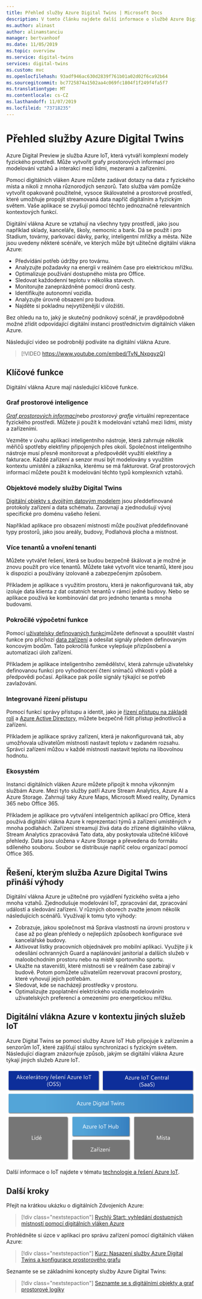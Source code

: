 ```yaml
---
title: Přehled služby Azure Digital Twins | Microsoft Docs
description: V tomto článku najdete další informace o službě Azure Digital Twins, řešení Azure IoT pro prostorovou inteligenci.
ms.author: alinast
author: alinamstanciu
manager: bertvanhoof
ms.date: 11/05/2019
ms.topic: overview
ms.service: digital-twins
services: digital-twins
ms.custom: mvc
ms.openlocfilehash: 93adf946ac630d2839f761b01a02d02f6ca92b64
ms.sourcegitcommit: bc7725874a1502aa4c069fc1804f1f249f4fa5f7
ms.translationtype: MT
ms.contentlocale: cs-CZ
ms.lasthandoff: 11/07/2019
ms.locfileid: "73718235"
---
```

# <a name="overview-of-azure-digital-twins"></a>Přehled služby Azure Digital Twins

Azure Digital Preview je služba Azure IoT, která vytváří komplexní modely fyzického prostředí. Může vytvořit grafy prostorových informací pro modelování vztahů a interakcí mezi lidmi, mezerami a zařízeními.

Pomocí digitálních vláken Azure můžete zadávat dotazy na data z fyzického místa a nikoli z mnoha různorodých senzorů. Tato služba vám pomůže vytvořit opakovaně použitelné, vysoce škálovatelné a prostorové prostředí, které umožňuje propojit streamovaná data napříč digitálním a fyzickým světem. Vaše aplikace se zvyšují pomocí těchto jednoznačně relevantních kontextových funkcí. 

Digitální vlákna Azure se vztahují na všechny typy prostředí, jako jsou například sklady, kanceláře, školy, nemocnic a bank. Dá se použít i pro Stadium, továrny, parkovací dávky, parky, inteligentní mřížky a města. Níže jsou uvedeny některé scénáře, ve kterých může být užitečné digitální vlákna Azure:

- Předvídání potřeb údržby pro továrnu.
- Analyzujte požadavky na energii v reálném čase pro elektrickou mřížku.
- Optimalizuje používání dostupného místa pro Office.
- Sledovat každodenní teplotu v několika stavech.
- Monitorujte zaneprázdněné pomocí dronů cesty.
- Identifikujte autonomní vozidla.
- Analyzujte úrovně obsazení pro budova.
- Najděte si pokladnu nejvytíženější v úložišti.

Bez ohledu na to, jaký je skutečný podnikový scénář, je pravděpodobně možné zřídit odpovídající digitální instanci prostřednictvím digitálních vláken Azure.

Následující video se podrobněji podíváte na digitální vlákna Azure.

> [!VIDEO https://www.youtube.com/embed/TvN_NxpgyzQ]

## <a name="key-capabilities"></a>Klíčové funkce

Digitální vlákna Azure mají následující klíčové funkce.

### <a name="spatial-intelligence-graph"></a>Graf prostorové inteligence

[*Graf prostorových informací*](./concepts-objectmodel-spatialgraph.md#spatial-intelligence-graph)nebo *prostorový graf*je virtuální reprezentace fyzického prostředí. Můžete ji použít k modelování vztahů mezi lidmi, místy a zařízeními.

Vezměte v úvahu aplikaci inteligentního nástroje, která zahrnuje několik měřičů spotřeby elektřiny připojených přes okolí. Společnost inteligentního nástroje musí přesně monitorovat a předpovědět využití elektřiny a fakturace. Každé zařízení a senzor musí být modelovány s využitím kontextu umístění a zákazníka, kterému se má fakturovat. Graf prostorových informací můžete použít k modelování těchto typů komplexních vztahů.

### <a name="digital-twin-object-models"></a>Objektové modely služby Digital Twins

[Digitální objekty s dvojitým datovým modelem](./concepts-objectmodel-spatialgraph.md#digital-twins-object-models) jsou předdefinované protokoly zařízení a data schématu. Zarovnají a zjednodušují vývoj specifické pro doménu vašeho řešení.

Například aplikace pro obsazení místnosti může používat předdefinované typy prostorů, jako jsou areály, budovy, Podlahová plocha a místnost.

### <a name="multiple-and-nested-tenants"></a>Více tenantů a vnoření tenanti

Můžete vytvářet řešení, která se budou bezpečně škálovat a je možné je znovu použít pro více tenantů. Můžete také vytvořit více tenantů, které jsou k dispozici a používány izolovaně a zabezpečeným způsobem.

Příkladem je aplikace s využitím prostoru, která je nakonfigurovaná tak, aby izoluje data klienta z dat ostatních tenantů v rámci jedné budovy. Nebo se aplikace používá ke kombinování dat pro jednoho tenanta s mnoha budovami.

### <a name="advanced-compute-capabilities"></a>Pokročilé výpočetní funkce

Pomocí [uživatelsky definovaných funkcí](./concepts-user-defined-functions.md)můžete definovat a spouštět vlastní funkce pro příchozí [data zařízení](./concepts-device-ingress.md) a odesílat signály předem definovaným koncovým bodům. Tato pokročilá funkce vylepšuje přizpůsobení a automatizaci úloh zařízení.

Příkladem je aplikace inteligentního zemědělství, která zahrnuje uživatelsky definovanou funkci pro vyhodnocení čtení snímačů vlhkosti v půdě a předpovědi počasí. Aplikace pak pošle signály týkající se potřeb zavlažování.

### <a name="built-in-access-control"></a>Integrované řízení přístupu

Pomocí funkcí správy přístupu a identit, jako je [řízení přístupu na základě rolí](./security-role-based-access-control.md) a [Azure Active Directory](./security-authenticating-apis.md), můžete bezpečně řídit přístup jednotlivců a zařízení.

Příkladem je aplikace správy zařízení, která je nakonfigurovaná tak, aby umožňovala uživatelům místnosti nastavit teplotu v zadaném rozsahu. Správci zařízení můžou v každé místnosti nastavit teplotu na libovolnou hodnotu.

### <a name="ecosystem"></a>Ekosystém

Instanci digitálních vláken Azure můžete připojit k mnoha výkonným službám Azure. Mezi tyto služby patří Azure Stream Analytics, Azure AI a Azure Storage. Zahrnují taky Azure Maps, Microsoft Mixed reality, Dynamics 365 nebo Office 365.

Příkladem je aplikace pro vytváření inteligentních aplikací pro Office, která používá digitální vlákna Azure k reprezentaci týmů a zařízení umístěných v mnoha podlahách. Zařízení streamují živá data do zřízené digitálního vlákna, Stream Analytics zpracovává Tato data, aby poskytovala užitečné klíčové přehledy. Data jsou uložena v Azure Storage a převedena do formátu sdíleného souboru. Soubor se distribuuje napříč celou organizací pomocí Office 365.

## <a name="solutions-that-benefit-from-azure-digital-twins"></a>Řešení, kterým služba Azure Digital Twins přináší výhody

Digitální vlákna Azure je užitečné pro vyjádření fyzického světa a jeho mnoha vztahů. Zjednodušuje modelování IoT, zpracování dat, zpracování událostí a sledování zařízení. V různých oborech zvažte jenom několik následujících scénářů. Využívají k tomu tyto výhody:

* Zobrazuje, jakou společnost má Správa vlastností na úrovni prostoru v čase až po glean přehledy o nejlepších způsobech konfigurace své kancelářské budovy.
* Aktivovat lístky pracovních objednávek pro mobilní aplikaci. Využijte ji k odesílání ochranných Guard a naplánování janitorial a dalších služeb v maloobchodním prostoru nebo na místě sportovního sportu.
* Ukažte na staveništi, které místnosti se v reálném čase zabírají v budově. Potom pomůžete uživatelům rezervovat pracovní prostory, které vyhovují jejich potřebám.
* Sledovat, kde se nacházejí prostředky v prostoru.
* Optimalizujte zpoplatnění elektrického vozidla modelováním uživatelských preferencí a omezeními pro energetickou mřížku.

## <a name="azure-digital-twins-in-the-context-of-other-iot-services"></a>Digitální vlákna Azure v kontextu jiných služeb IoT

Azure Digital Twins se pomocí služby Azure IoT Hub připojuje k zařízením a senzorům IoT, které zajišťují stálou synchronizaci s fyzickým světem. Následující diagram znázorňuje způsob, jakým se digitální vlákna Azure týkají jiných služeb Azure IoT.

[![digitálních vláken Azure je služba postavená na Azure IoT Hub](media/overview/azure-digital-twins-in-iot-ecosystem.png)](media/overview/azure-digital-twins-in-iot-ecosystem.png#lightbox)

Další informace o IoT najdete v tématu [technologie a řešení Azure IoT](../iot-fundamentals/iot-services-and-technologies.md).

## <a name="next-steps"></a>Další kroky

Přejít na krátkou ukázku o digitálních Zdvojeních Azure:

>[!div class="nextstepaction"]
>[Rychlý Start: vyhledání dostupných místností pomocí digitálních vláken Azure](./quickstart-view-occupancy-dotnet.md)

Prohlédněte si úzce v aplikaci pro správu zařízení pomocí digitálních vláken Azure:

>[!div class="nextstepaction"]
>[Kurz: Nasazení služby Azure Digital Twins a konfigurace prostorového grafu](./tutorial-facilities-setup.md)

Seznamte se se základními koncepty služby Azure Digital Twins:

>[!div class="nextstepaction"]
>[Seznamte se s digitálními objekty a graf prostorové logiky](./concepts-objectmodel-spatialgraph.md)